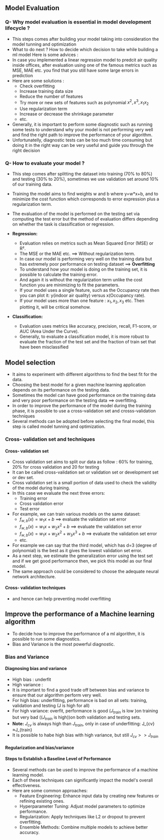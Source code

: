 ## Model Evaluation
### Q- Why model evaluation is essential in model development lifecycle ?
- This steps comes after building your model taking into consideration the model tunning and optimization
- What to do next ?  How to decide which decision to take while building a ml model
Here is some advices :
 - In case you implemented a linear regression model to predcit air quality inside offices, after evaluation using one of the famous metrics such as MSE, MAE etc. you find that you still have some large errors in prediction
 - Here are some solutions :
   - Check overfitting 
   - Increase training data size
   - Reduce the number of features
   - Try more or new sets of features such as polynomial $x^2, x^3, x_1x_2$
   - Use regularization term
   - Increase or decrease the shrinkage parameter
   - etc.
- Generally, it is important to perform some diagnostic such as running some tests to understand why your model is not performing very well and find the right path to improve the performance of your algorithm.
- Unfortunatelly, diagnostic tests can be too much time consuming but doing it in the right way can be very useful and guide you through the right decision

### Q- How to evaluate your model ?
- This step comes after splitting the dataset into training (70% to 80%) and testing (30% to 20%), sometimes we use validation set around 10% of our training data.
- Training the model aims to find weights w and b where y=w*x+b, and to minimize the cost function which corresponds to error expression plus a regularization term.
- The evaluation of the model is performed on the testing set via computing the test error but the method of evaluation differs depending on whether the task is classification or regression.
- **Regression:**
  - Evaluation relies on metrics such as Mean Squared Error (MSE) or R². 
  - The MSE or the MAE etc. ==> Without regularization term.
  - In case our model is performing very well on the training data but has extremely poor performance on testing dataset ==> **Overfitting**
  - To understand how your model is doing on the training set, it is possible to calculate the training error.
  - And again it is without the regularization term unlike the cost function you are minimizing to fit the parameters.
  - If your model uses a single feature, such as the Occupancy rate then you can plot it: y(indoor air quality) versus x(Occupancy rate).
  - If your model uses more than one feature : $x_1, x_2, x_3$ etc. Then plotting it, will be critical somehow.

- **Classification:**
  - Evaluation uses metrics like accuracy, precision, recall, F1-score, or AUC (Area Under the Curve).
  - Generally, to evaluate a classification model, it is more robust to evaluate the fraction of the test set and the fraction of train set that have been misclassified

## Model selection 
- It aims to experiment with different algorithms to find the best fit for the data.
- Choosing the best model for a given machine learning application depends on its performance on the testing data.
- Sometimes the model can have good performance on the training data and very poor performance on the testing data ==> overfitting.
- In order to improve the performance of the model during the training phase, it is possible to use a cross-validation set and crosss-validation techniques  
- Several methods can be adopted before selecting the final model, this step is called model tunning and optimization.

### Cross- validation set and techniques
#### Cross- validation set
- Cross validation set aims to split our data as follow : 60% for training, 20% for cross validation and 20 for testing
- It can be called cross-validation set or validation set or development set or dev set.
- Cross validation set is a small portion of data used to check the validity of the model during training.
- In this case we evaluate the next three errors:
  - Training error
  - Cross validation error
  - Test error
- For example, we can train various models on the same dataset:
  - $f_{w,b}(x)  = w_1x +b$ ==> evaluate the validation set error
  - $f_{w,b}(x)  = w_1x + w_2x^2 + b$ ==> evaluate the validation set error
  - $f_{w,b}(x)  = w_1x +w_2x^2+ w_3x^3+ b$ ==> evaluate the validation set error
  - etc.
- For example we can say that the third model, which has d=3 (degree of polynomial) is the best as it gives the lowest validation set error.
- As a next step, we estimate the generalization error using the test set and if we get good performance then, we pick this model as our final model.
- The same approach could be considered to choose the adequate neural network architecture.

#### Cross- validation techniques
- and hence can help preventing model overfitting

## Improve the performance of a Machine learning algorithm
- To decide how to improve the performance of a ml algorithm, it is possible to run some diagnostics.
- Bias and Variance is the most powerful diagnostic.

### Bias and Variance
#### Diagnosing bias and variance 
- High bias : underfit
- High variance : 
- It is important to find a good trade off between bias and variance to ensure that our algorithm perform very well.
- For high bias: underfitting, performance is bad on all sets: training, validation and testing (J is high for all)
- For high variance: overfit, performance is good ($J_{train}$ is low )on training but very bad (($J_{train}$ is high))on both validation and testing sets.
- **Note:** $J_{cv}$ is always high than $J_{train}$, only in case of underfitting: J_{cv}≈J_{train}
- It is possible to habe high bias with high variance, but still $J_{cv}>>J_{train}$
  
#### Regularization and bias/variance

#### Steps to Establish a Baseline Level of Performance





- Several methods can be used to improve the performance of a machine learning model.
- Each of these techniques can significantly impact the model's overall effectiveness.
- Here are some common approaches:
  - Feature Engineering: Enhance input data by creating new features or refining existing ones.
  - Hyperparameter Tuning: Adjust model parameters to optimize performance.
  - Regularization: Apply techniques like L2 or dropout to prevent overfitting.
  - Ensemble Methods: Combine multiple models to achieve better accuracy.
